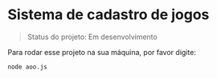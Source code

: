 # Sistema de cadastro de jogos

> Status do projeto: Em desenvolvimento

Para rodar esse projeto na sua máquina, por favor digite:

```
node aoo.js
```
